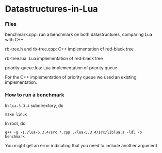 # Datastructures-in-Lua
### Files
benchmark.cpp: run a benchmark on both datastructures, comparing Lua with C++

rb-tree.h and rb-tree.cpp: C++ implementation of red-black tree

rb-tree.lua: Lua implementation of red-black tree

priority-queue.lua: Lua implementation of priority queue 

For the C++ implementation of priority queue we used an existing implementation.

### How to run a benchmark
In `lua-5.3.4` subdirectory, do

```make linux```

In root, do

```g++ -g -I./lua-5.3.4/src *.cpp ./lua-5.3.4/src/liblua.a -ldl -o benchmark```

You might get an error indicating that you need to include another argument
